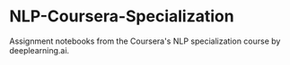 # NLP-Coursera-Specialization

Assignment notebooks from the Coursera's NLP specialization course by deeplearning.ai.
